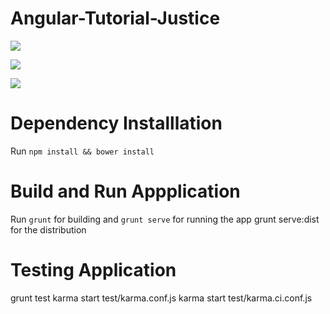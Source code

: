 # Angular-Tutorial-Justice 

<a href="https://codeclimate.com/repos/57b306dee87f4b5a7a000db0/feed"><img src="https://codeclimate.com/repos/57b306dee87f4b5a7a000db0/badges/4f8588a7dc85d53699fc/gpa.svg" /></a>

<a href="https://codeclimate.com/repos/57b306dee87f4b5a7a000db0/coverage"><img src="https://codeclimate.com/repos/57b306dee87f4b5a7a000db0/badges/4f8588a7dc85d53699fc/coverage.svg" /></a>

<a href="https://codeclimate.com/repos/57b306dee87f4b5a7a000db0/feed"><img src="https://codeclimate.com/repos/57b306dee87f4b5a7a000db0/badges/4f8588a7dc85d53699fc/issue_count.svg" /></a>

# Dependency Installlation
Run `npm install && bower install`

# Build and Run Appplication
Run `grunt` for building and `grunt serve` for running the app grunt serve:dist for the  distribution

# Testing Application
grunt test
karma start test/karma.conf.js
karma start test/karma.ci.conf.js  

